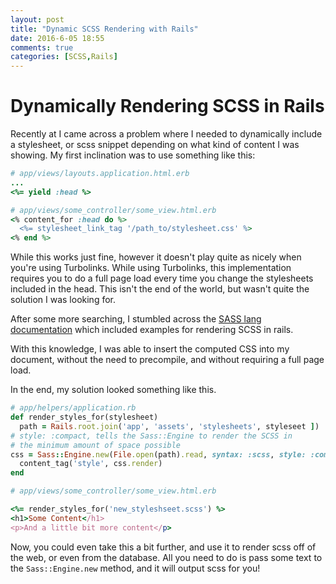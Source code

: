 ```yaml
---
layout: post
title: "Dynamic SCSS Rendering with Rails"
date: 2016-6-05 18:55
comments: true
categories: [SCSS,Rails]
---
```


# Dynamically Rendering SCSS in Rails

Recently at I came across a problem where I needed to dynamically include a stylesheet, or scss snippet depending on what kind of content I was showing. My first inclination was to use something like this:

``` ruby
# app/views/layouts.application.html.erb
...
<%= yield :head %>

# app/views/some_controller/some_view.html.erb
<% content_for :head do %>
  <%= stylesheet_link_tag '/path_to/stylesheet.css' %>
<% end %>
```

While this works just fine, however it doesn't play quite as nicely when you're using Turbolinks. While using Turbolinks, this implementation requires you to do a full page load every time you change the stylesheets included in the head. This isn't the end of the world, but wasn't quite the solution I was looking for.

After some more searching, I stumbled across the [SASS lang documentation](http://sass-lang.com/documentation/file.SASS_REFERENCE.html) which included examples for rendering SCSS in rails.

With this knowledge, I was able to insert the computed CSS into my document, without the need to precompile, and without requiring a full page load.

In the end, my solution looked something like this.

``` ruby
# app/helpers/application.rb
def render_styles_for(stylesheet)
  path = Rails.root.join('app', 'assets', 'stylesheets', styleseet ])
# style: :compact, tells the Sass::Engine to render the SCSS in
# the minimum amount of space possible
css = Sass::Engine.new(File.open(path).read, syntax: :scss, style: :compressed)
  content_tag('style', css.render)
end

# app/views/some_controller/some_view.html.erb

<%= render_styles_for('new_styleshseet.scss') %>
<h1>Some Content</h1>
<p>And a little bit more content</p>
```

Now, you could even take this a bit further, and use it to render scss off of the web, or even from the database. All you need to do is pass some text to the `Sass::Engine.new` method, and it will output scss for you!
